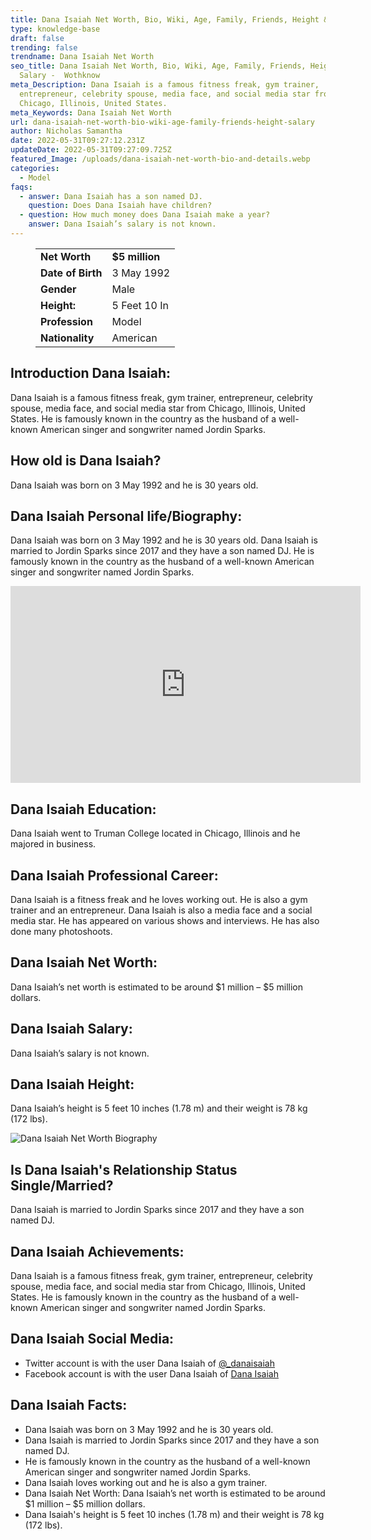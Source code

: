 ```yaml
---
title: Dana Isaiah Net Worth, Bio, Wiki, Age, Family, Friends, Height & Salary
type: knowledge-base
draft: false
trending: false
trendname: Dana Isaiah Net Worth
seo_title: Dana Isaiah Net Worth, Bio, Wiki, Age, Family, Friends, Height &
  Salary -  Wothknow
meta_Description: Dana Isaiah is a famous fitness freak, gym trainer,
  entrepreneur, celebrity spouse, media face, and social media star from
  Chicago, Illinois, United States.
meta_Keywords: Dana Isaiah Net Worth
url: dana-isaiah-net-worth-bio-wiki-age-family-friends-height-salary
author: Nicholas Samantha
date: 2022-05-31T09:27:12.231Z
updateDate: 2022-05-31T09:27:09.725Z
featured_Image: /uploads/dana-isaiah-net-worth-bio-and-details.webp
categories:
  - Model
faqs:
  - answer: Dana Isaiah has a son named DJ.
    question: Does Dana Isaiah have children?
  - question: How much money does Dana Isaiah make a year?
    answer: Dana Isaiah’s salary is not known.
---
```

<figure class="wp-block-table is-style-stripes">
  <table>
    <tbody>
      <tr>
        <td>
          <strong>Net Worth</strong>
        </td>
        <td>
          <strong>$5 million</strong>
        </td>
      </tr>
      <tr>
        <td>
          <strong>Date of Birth</strong>
        </td>
        <td>3 May 1992</td>
      </tr>
      <tr>
        <td>
          <strong>Gender</strong>
        </td>
        <td>Male</td>
      </tr>
      <tr>
        <td>
          <strong>Height:</strong>
        </td>
        <td>5 Feet 10 In</td>
      </tr>
      <tr>
        <td>
          <strong>Profession</strong>
        </td>
        <td>Model</td>
      </tr>
      <tr>
        <td>
          <strong>Nationality</strong>
        </td>
        <td>American</td>
      </tr>
    </tbody>
  </table>
</figure>

## **Introduction Dana Isaiah:**

Dana Isaiah is a famous fitness freak, gym trainer, entrepreneur, celebrity spouse, media face, and social media star from Chicago, Illinois, United States. He is famously known in the country as the husband of a well-known American singer and songwriter named Jordin Sparks.

## **How old is Dana Isaiah?**

Dana Isaiah was born on 3 May 1992 and he is 30 years old.

## **Dana Isaiah Personal life/Biography:**

Dana Isaiah was born on 3 May 1992 and he is 30 years old. Dana Isaiah is married to Jordin Sparks since 2017 and they have a son named DJ. He is famously known in the country as the husband of a well-known American singer and songwriter named Jordin Sparks.

<iframe width="560" height="315" src="https://www.youtube.com/embed/3JM9S2fagqo" title="YouTube video player" frameborder="0" allow="accelerometer; autoplay; clipboard-write; encrypted-media; gyroscope; picture-in-picture" allowfullscreen></iframe>

## **Dana Isaiah Education:**

Dana Isaiah went to Truman College located in Chicago, Illinois and he majored in business.

## **Dana Isaiah Professional Career:**

Dana Isaiah is a fitness freak and he loves working out. He is also a gym trainer and an entrepreneur. Dana Isaiah is also a media face and a social media star. He has appeared on various shows and interviews. He has also done many photoshoots.

## **Dana Isaiah Net Worth:**

Dana Isaiah’s net worth is estimated to be around $1 million – $5 million dollars.

## **Dana Isaiah Salary:**

Dana Isaiah’s salary is not known.

## **Dana Isaiah Height:**

Dana Isaiah’s height is 5 feet 10 inches (1.78 m) and their weight is 78 kg (172 lbs).

![Dana Isaiah Net Worth Biography](/uploads/dana-isaiah-net-worth-.webp)

## **Is Dana Isaiah's Relationship Status Single/Married?**

Dana Isaiah is married to Jordin Sparks since 2017 and they have a son named DJ.

## **Dana Isaiah Achievements:**

Dana Isaiah is a famous fitness freak, gym trainer, entrepreneur, celebrity spouse, media face, and social media star from Chicago, Illinois, United States. He is famously known in the country as the husband of a well-known American singer and songwriter named Jordin Sparks.

## **Dana Isaiah Social Media:**

* Twitter account is with the user Dana Isaiah of <a href="https://twitter.com/_danaisaiah" target="_blank" rel="nofollow" rel="noopener">@_danaisaiah</a>
* Facebook account is with the user Dana Isaiah of <a href="https://www.facebook.com/itsmeDanaisaiah" target="_blank" rel="nofollow" rel="noopener">Dana Isaiah</a>

## **Dana Isaiah Facts:**

* Dana Isaiah was born on 3 May 1992 and he is 30 years old.
* Dana Isaiah is married to Jordin Sparks since 2017 and they have a son named DJ.
* He is famously known in the country as the husband of a well-known American singer and songwriter named Jordin Sparks.
* Dana Isaiah loves working out and he is also a gym trainer.
* Dana Isaiah Net Worth: Dana Isaiah’s net worth is estimated to be around $1 million – $5 million dollars.
* Dana Isaiah's height is 5 feet 10 inches (1.78 m) and their weight is 78 kg (172 lbs).